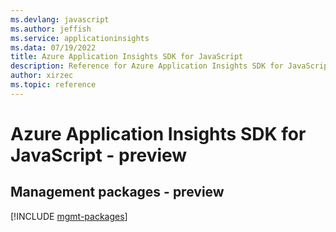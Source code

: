```yaml
---
ms.devlang: javascript
ms.author: jeffish
ms.service: applicationinsights
ms.data: 07/19/2022
title: Azure Application Insights SDK for JavaScript
description: Reference for Azure Application Insights SDK for JavaScript
author: xirzec
ms.topic: reference
---
```

# Azure Application Insights SDK for JavaScript - preview

## Management packages - preview
[!INCLUDE [mgmt-packages](application-insights-mgmt-index.md)]
